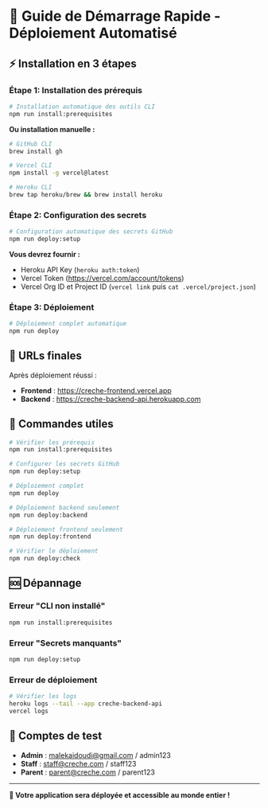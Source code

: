 # 🚀 Guide de Démarrage Rapide - Déploiement Automatisé

## ⚡ Installation en 3 étapes

### **Étape 1: Installation des prérequis**
```bash
# Installation automatique des outils CLI
npm run install:prerequisites
```

**Ou installation manuelle :**
```bash
# GitHub CLI
brew install gh

# Vercel CLI  
npm install -g vercel@latest

# Heroku CLI
brew tap heroku/brew && brew install heroku
```

### **Étape 2: Configuration des secrets**
```bash
# Configuration automatique des secrets GitHub
npm run deploy:setup
```

**Vous devrez fournir :**
- Heroku API Key (`heroku auth:token`)
- Vercel Token (https://vercel.com/account/tokens)
- Vercel Org ID et Project ID (`vercel link` puis `cat .vercel/project.json`)

### **Étape 3: Déploiement**
```bash
# Déploiement complet automatique
npm run deploy
```

## 🎯 URLs finales

Après déploiement réussi :
- **Frontend** : https://creche-frontend.vercel.app
- **Backend** : https://creche-backend-api.herokuapp.com

## 🔧 Commandes utiles

```bash
# Vérifier les prérequis
npm run install:prerequisites

# Configurer les secrets GitHub
npm run deploy:setup

# Déploiement complet
npm run deploy

# Déploiement backend seulement
npm run deploy:backend

# Déploiement frontend seulement  
npm run deploy:frontend

# Vérifier le déploiement
npm run deploy:check
```

## 🆘 Dépannage

### Erreur "CLI non installé"
```bash
npm run install:prerequisites
```

### Erreur "Secrets manquants"
```bash
npm run deploy:setup
```

### Erreur de déploiement
```bash
# Vérifier les logs
heroku logs --tail --app creche-backend-api
vercel logs
```

## 📱 Comptes de test

- **Admin** : malekaidoudi@gmail.com / admin123
- **Staff** : staff@creche.com / staff123  
- **Parent** : parent@creche.com / parent123

---

**🎉 Votre application sera déployée et accessible au monde entier !**

